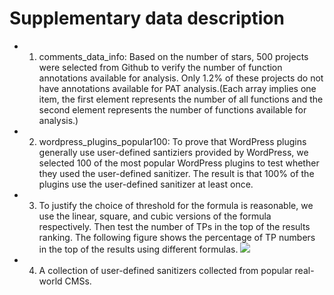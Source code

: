 # Supplementary data description

- 1. comments\_data\_info: Based on the number of stars, 500 projects were selected from Github to verify the number of function annotations available for analysis. Only 1.2% of these projects do not have annotations available for PAT analysis.(Each array implies one item, the first element represents the number of all functions and the second element represents the number of functions available for analysis.)
- 2. wordpress\_plugins\_popular100: To prove that WordPress plugins generally use user-defined santiziers provided by WordPress, we selected 100 of the most popular WordPress plugins to test whether they used the user-defined sanitizer. The result is that 100% of the plugins use the user-defined sanitizer at least once.
- 3. To justify the choice of threshold for the formula is reasonable, we use the linear, square, and cubic versions of the formula respectively. Then test the number of TPs in the top of the results ranking. The following figure shows the percentage of TP numbers in the top of the results using different formulas.
![](https://penlab-1252869057.cos.ap-beijing.myqcloud.com/2022-07-15-090053.png)
- 4. A collection of user-defined sanitizers collected from popular real-world CMSs.
